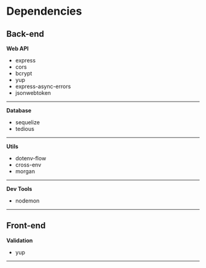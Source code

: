 # Dependencies
## Back-end
**Web API**
 - express
 - cors
 - bcrypt
 - yup
 - express-async-errors
 - jsonwebtoken
**********************
**Database**
 - sequelize
 - tedious
**********************
**Utils**
 - dotenv-flow
 - cross-env
 - morgan
**********************
**Dev Tools**
 - nodemon
**********************
 ## Front-end
 **Validation**
 - yup
 **********************
